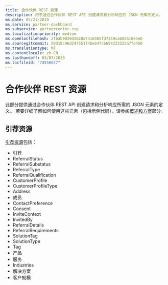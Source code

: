 ```yaml
---
title: 合作伙伴 REST 资源
description: 用于通过合作伙伴 REST API 创建请求和分析响应的 JSON 元素的定义。
ms.date: 05/21/2019
ms.service: partner-dashboard
ms.subservice: partnercenter-csp
ms.localizationpriority: medium
ms.openlocfilehash: 2fbab9020d3028a7416585fd7249cab02610e5eb
ms.sourcegitcommit: 50d18c96d24755174beb4fcb694223325a7fe450
ms.translationtype: MT
ms.contentlocale: zh-CN
ms.lasthandoff: 03/07/2020
ms.locfileid: "74556627"
---
```

# <a name="partner-rest-resources"></a>合作伙伴 REST 资源

此部分提供通过合作伙伴 REST API 创建请求和分析响应所需的 JSON 元素的定义。 若要详细了解如何使用这些元素（包括示例代码），请参阅[概述和方案](index.md)部分。

## <a name="referral-resources"></a>引荐资源
[引荐资源](referral-resources.md)包括：

* 引荐
* ReferralStatus
* ReferralSubstatus
* ReferralType
* ReferralQualification
* CustomerProfile
* CustomerProfileType
* Address
* 成员
* ContactPreference
* Consent
* InviteContext
* InvitedBy
* ReferralDetails
* ReferralRequirements
* SolutionTag
* SolutionType
* Tag
* 产品
* 服务
* Industries
* 解决方案
* 客户规模